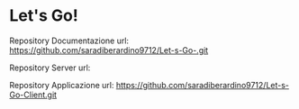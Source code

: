 # Let's Go!

Repository Documentazione url: https://github.com/saradiberardino9712/Let-s-Go-.git

Repository Server url: 

Repository Applicazione url: https://github.com/saradiberardino9712/Let-s-Go-Client.git
